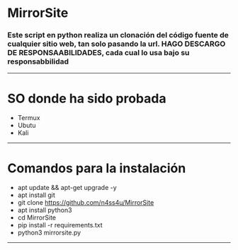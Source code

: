 # MirrorSite
### Este script en python realiza un clonación del código fuente de cualquier sitio web, tan solo pasando la url. HAGO DESCARGO DE RESPONSAABILIDADES, cada cual lo usa bajo su responsabbilidad  

------------


# SO donde ha sido probada
- Termux
- Ubutu
- Kali

------------


# Comandos para la instalación
- apt update && apt-get upgrade -y
- apt install git
- git clone https://github.com/n4ss4u/MirrorSite
- apt install python3
- cd MirrorSite
- pip install -r requirements.txt
- python3 mirrorsite.py

------------
